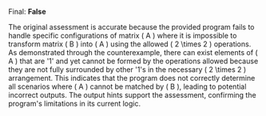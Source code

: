 Final: **False**

The original assessment is accurate because the provided program fails to handle specific configurations of matrix \( A \) where it is impossible to transform matrix \( B \) into \( A \) using the allowed \( 2 \times 2 \) operations. As demonstrated through the counterexample, there can exist elements of \( A \) that are '1' and yet cannot be formed by the operations allowed because they are not fully surrounded by other '1's in the necessary \( 2 \times 2 \) arrangement. This indicates that the program does not correctly determine all scenarios where \( A \) cannot be matched by \( B \), leading to potential incorrect outputs. The output hints support the assessment, confirming the program's limitations in its current logic.